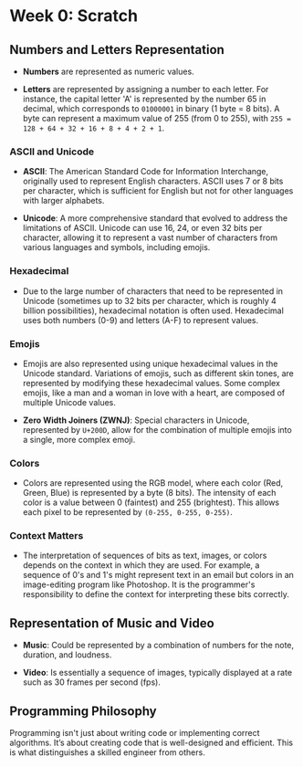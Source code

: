 # Week 0: Scratch

## Numbers and Letters Representation

- **Numbers** are represented as numeric values.

- **Letters** are represented by assigning a number to each letter. For instance, the capital letter 'A' is represented by the number 65 in decimal, which corresponds to `01000001` in binary (1 byte = 8 bits). A byte can represent a maximum value of 255 (from 0 to 255), with `255 = 128 + 64 + 32 + 16 + 8 + 4 + 2 + 1`.

### ASCII and Unicode

- **ASCII**: The American Standard Code for Information Interchange, originally used to represent English characters. ASCII uses 7 or 8 bits per character, which is sufficient for English but not for other languages with larger alphabets.

- **Unicode**: A more comprehensive standard that evolved to address the limitations of ASCII. Unicode can use 16, 24, or even 32 bits per character, allowing it to represent a vast number of characters from various languages and symbols, including emojis.

### Hexadecimal

- Due to the large number of characters that need to be represented in Unicode (sometimes up to 32 bits per character, which is roughly 4 billion possibilities), hexadecimal notation is often used. Hexadecimal uses both numbers (0-9) and letters (A-F) to represent values.

### Emojis

- Emojis are also represented using unique hexadecimal values in the Unicode standard. Variations of emojis, such as different skin tones, are represented by modifying these hexadecimal values. Some complex emojis, like a man and a woman in love with a heart, are composed of multiple Unicode values. 

- **Zero Width Joiners (ZWNJ)**: Special characters in Unicode, represented by `U+200D`, allow for the combination of multiple emojis into a single, more complex emoji.

### Colors

- Colors are represented using the RGB model, where each color (Red, Green, Blue) is represented by a byte (8 bits). The intensity of each color is a value between 0 (faintest) and 255 (brightest). This allows each pixel to be represented by `(0-255, 0-255, 0-255)`.

### Context Matters

- The interpretation of sequences of bits as text, images, or colors depends on the context in which they are used. For example, a sequence of 0's and 1's might represent text in an email but colors in an image-editing program like Photoshop. It is the programmer's responsibility to define the context for interpreting these bits correctly.

## Representation of Music and Video

- **Music**: Could be represented by a combination of numbers for the note, duration, and loudness.

- **Video**: Is essentially a sequence of images, typically displayed at a rate such as 30 frames per second (fps).

## Programming Philosophy

Programming isn't just about writing code or implementing correct algorithms. It’s about creating code that is well-designed and efficient. This is what distinguishes a skilled engineer from others.
